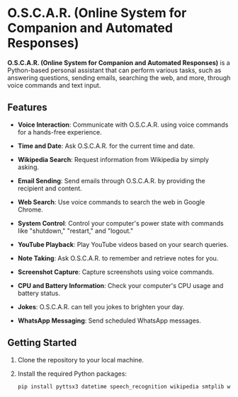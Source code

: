 # O.S.C.A.R. (Online System for Companion and Automated Responses)

**O.S.C.A.R. (Online System for Companion and Automated Responses)** is a Python-based personal assistant that can perform various tasks, such as answering questions, sending emails, searching the web, and more, through voice commands and text input.

## Features

- **Voice Interaction**: Communicate with O.S.C.A.R. using voice commands for a hands-free experience.

- **Time and Date**: Ask O.S.C.A.R. for the current time and date.

- **Wikipedia Search**: Request information from Wikipedia by simply asking.

- **Email Sending**: Send emails through O.S.C.A.R. by providing the recipient and content.

- **Web Search**: Use voice commands to search the web in Google Chrome.

- **System Control**: Control your computer's power state with commands like "shutdown," "restart," and "logout."

- **YouTube Playback**: Play YouTube videos based on your search queries.

- **Note Taking**: Ask O.S.C.A.R. to remember and retrieve notes for you.

- **Screenshot Capture**: Capture screenshots using voice commands.

- **CPU and Battery Information**: Check your computer's CPU usage and battery status.

- **Jokes**: O.S.C.A.R. can tell you jokes to brighten your day.

- **WhatsApp Messaging**: Send scheduled WhatsApp messages.

## Getting Started

1. Clone the repository to your local machine.

2. Install the required Python packages:

   ```bash
   pip install pyttsx3 datetime speech_recognition wikipedia smtplib webbrowser requests bs4 pyautogui pywhatkit psutil pyjokes

